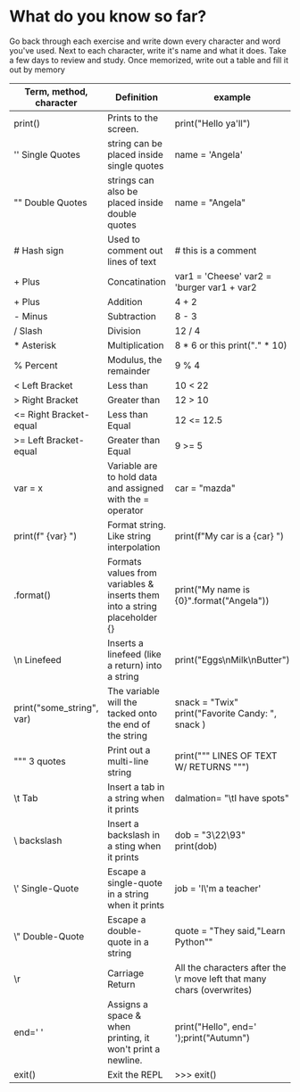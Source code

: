 # What do you know so far?

Go back through each exercise and write down every character and word you've used.
Next to each character, write it's name and what it does.
Take a few days to review and study.
Once memorized, write out a table and fill it out by memory

Term, method, character | Definition | example
----------------------- | ---------- | -------
print() | Prints to the screen. | print("Hello ya'll")
'' Single Quotes | string can be placed inside single quotes |name = 'Angela'
"" Double Quotes | strings can also be placed inside double quotes | name = "Angela"
\#  Hash sign | Used to comment out lines of text |  \# this is a comment
\+ Plus | Concatination | var1 = 'Cheese' var2 = 'burger var1 + var2
\+ Plus | Addition  | 4 + 2
\- Minus | Subtraction | 8 - 3
\/ Slash | Division | 12 / 4
\* Asterisk | Multiplication | 8 * 6  or this print("." * 10)
\% Percent | Modulus, the remainder | 9 % 4
\< Left Bracket | Less than | 10 < 22
\> Right Bracket | Greater than | 12 > 10
\<= Right Bracket-equal | Less than Equal | 12 <= 12.5
\>= Left Bracket-equal | Greater than Equal | 9 >= 5
var = x | Variable are to hold data and assigned with the = operator | car = "mazda"
print(f" {var} ") | Format string. Like string interpolation | print(f"My car is a {car} ") 
.format() | Formats values from variables & inserts them into a string placeholder {} | print("My name is {0}".format("Angela"))
\\n Linefeed | Inserts a linefeed (like a return) into a string | print("Eggs\nMilk\nButter")
print("some_string", var) | The variable will the tacked onto the end of the string  | snack = "Twix" print("Favorite Candy: ", snack )
\""" 3 quotes  | Print out a multi-line string | print(""" LINES OF TEXT W/ RETURNS """)
\\t Tab | Insert a tab in a string when it prints | dalmation= "\tI have spots"
\\ backslash | Insert a backslash in a sting when it prints | dob = "3\\22\\93" print(dob)
\\' Single-Quote | Escape a single-quote in a string when it prints | job = 'I\\'m a teacher'
\\" Double-Quote | Escape a double-quote in a string | quote = "They said,\"Learn Python\""
\\r | Carriage Return | All the characters after the \r move left that many chars (overwrites) | languages = "Spanish\rItalian"
end=' ' | Assigns a space & when printing, it won't print a newline. | print("Hello", end=' ');print("Autumn")
exit() | Exit the REPL | >>> exit()


